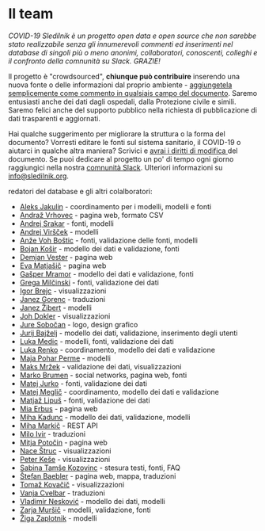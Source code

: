 # Il team

*COVID-19 Sledilnik è un progetto open data e open source che non sarebbe stato realizzabile senza gli innumerevoli commenti ed inserimenti nel database di singoli più o meno anonimi, collaboratori, conoscenti, colleghi e il confronto della comnunità su Slack. GRAZIE!*

Il progetto è "crowdsourced", **chiunque può contribuire** inserendo una nuova fonte o delle informazioni dal proprio ambiente - [aggiungetela semplicemente come commento in qualsiais campo del documento](https://docs.google.com/spreadsheets/d/1N1qLMoWyi3WFGhIpPFzKsFmVE0IwNP3elb_c18t2DwY/edit#gid=0). Saremo entusiasti anche dei dati dagli ospedali, dalla Protezione civile e simili. Saremo felici anche del supporto pubblico nella richiesta di pubblicazione di dati trasparenti e aggiornati.

Hai qualche suggerimento per migliorare la struttura o la forma del documento? Vorresti editare le fonti sul sistema sanitario, il COVID-19 o aiutarci in qualche altra maniera? Scrivici e [avrai i diritti di modifica ](mailto:info@sledilnik.org) del documento.
Se puoi dedicare al progetto un po' di tempo ogni giorno raggiungici nella nostra [comnunità Slack](https://sledilnik.slack.com). Ulteriori informazioni su info@sledilnik.org.

redatori del database e gli altri colalboratori:

-   [Aleks Jakulin](https://twitter.com/aleksj) - coordinamento per i modelli, modelli e fonti
-   [Andraž Vrhovec](https://github.com/overlordtm) - pagina web, formato CSV
-   [Andrej Srakar](http://www.ier.si/) - fonti, modelli
-   [Andrej Viršček](https://udomacenastatistika.wordpress.com/author/vandrej/) - modelli
-   [Anže Voh Boštic](https://podcrto.si/author/anze/) - fonti, validazione delle fonti, modelli
-   [Bojan Košir](https://twitter.com/BojanKosir) - modello dei dati e validazione, fonti
-   [Demjan Vester](https://github.com/VesterDe) - pagina web
-   [Eva Matjašič](https://github.com/Blonduos/) - pagina web
-   [Gašper Mramor](https://www.linkedin.com/in/gaspermramor) - modello dei dati e validazione, fonti
-   [Grega Milčinski](https://www.linkedin.com/in/gregamilcinski/) - fonti, validazione dei dati
-   [Igor Brejc](https://twitter.com/breki74) - visualizzazioni
-   [Janez Gorenc](https://si.linkedin.com/in/janez-gorenc-03415868) - traduzioni
-   [Janez Žibert](https://pacs.zf.uni-lj.si/janez-zibert/) - modelli
-   [Joh Dokler](https://github.com/joahim) - visualizzazioni
-   [Jure Sobočan](https://www.linkedin.com/in/juresobocan) - logo, design grafico
-   [Jurij Bajželj](https://www.linkedin.com/in/bajzelj) - modello dei dati, validazione, inserimento degli utenti
-   [Luka Medic](https://www.facebook.com/luka.medic.79) - modelli, fonti, validazione dei dati
-   [Luka Renko](https://twitter.com/lukarenko) - coordinamento, modello dei dati e validazione
-   [Maja Pohar Perme](http://ibmi.mf.uni-lj.si/sl/o-ibmi/osebje) - modelli
-   [Maks Mržek](https://www.linkedin.com/in/maks-mr%C5%BEek-98798066/) - validazione dei dati, visualizzazioni
-   [Marko Brumen](https://twitter.com/multikultivator) - social networks, pagina web, fonti
-   [Matej Jurko](https://www.linkedin.com/in/matejjurko/) - fonti, validazione dei dati
-   [Matej Meglič](https://www.linkedin.com/in/matejmeglic/) - coordinamento, modello dei dati e validazione
-   [Matjaž Lipuš](https://twitter.com/MatjazL) - fonti, validazione dei dati
-   [Mia Erbus](https://github.com/miaerbus) - pagina web
-   [Miha Kadunc](https://twitter.com/miha_kadunc) - modello dei dati, validazione, modelli
-   [Miha Markič](https://twitter.com/MihaMarkic) - REST API
-   [Milo Ivir](https://hosted.weblate.org/user/milotype/) - traduzioni
-   [Mitja Potočin](https://github.com/mitjapotocin) - pagina web
-   [Nace Štruc](https://www.nace.si/) - visualizzazioni
-   [Peter Keše](https://twitter.com/pkese/) - visualizzazioni
-   [Sabina Tamše Kozovinc](https://www.linkedin.com/in/sabina-tamse-copywriter/) - stesura testi, fonti, FAQ
-   [Štefan Baebler](https://www.linkedin.com/in/stefanbaebler/) - pagina web, mappa, traduzioni
-   [Tomaž Kovačič](https://www.linkedin.com/in/tomazkovacic) - visualizzazioni
-   [Vanja Cvelbar](https://github.com/b100w11) - traduzioni
-   [Vladimir Nesković](https://www.linkedin.com/in/k35m4/) - modello dei dati, modelli
-   [Zarja Muršič](https://twitter.com/piskotk) - modelli, validazione, fonti
-   [Žiga Zaplotnik](https://twitter.com/ZaplotnikZiga) - modelli
